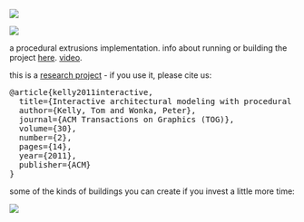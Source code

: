 [![](https://jitpack.io/v/twak/siteplan.svg)](https://jitpack.io/#twak/siteplan)

[![](https://farm7.staticflickr.com/6084/6147665705_ec376a4dd5_m_d.jpg)](http://www.flickr.com/photos/twak/6147665705/)

a procedural extrusions implementation. info about running or building the project <a href="https://github.com/twak/siteplan/blob/wiki/Help.md">here</a>. [video](https://www.youtube.com/watch?v=BrCDKrBS9To). <br />

this is a [research project](http://twak.blogspot.com/2011/04/interactive-architectural-modeling-with.html) - if you use it, please cite us:

<pre>
@article{kelly2011interactive,
  title={Interactive architectural modeling with procedural extrusions},
  author={Kelly, Tom and Wonka, Peter},
  journal={ACM Transactions on Graphics (TOG)},
  volume={30},
  number={2},
  pages={14},
  year={2011},
  publisher={ACM}
}
</pre>

some of the kinds of buildings you can create if you invest a little more time:

[![](https://farm5.staticflickr.com/4105/4998728536_748924325d_z_d.jpg)](http://farm5.static.flickr.com/4105/4998728536_748924325d_z.jpg") 

